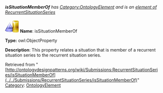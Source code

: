 ___isSituationMemberOf__ has [Category:OntologyElement](../../Category/OntologyElement "Category:OntologyElement") and is an [element of](../../Property/ElementOf "Property:ElementOf") [RecurrentSituationSeries](../../Submissions/RecurrentSituationSeries "Submissions:RecurrentSituationSeries")_


  




[![ObjectProperty](../../images/thumb/c/c3/ObjectProperty.gif/45px-ObjectProperty.gif)](../../Image/ObjectProperty.gif "ObjectProperty")
__Name__: isSituationMemberOf 


__Type:__ owl:ObjectProperty 


__Description__: This property relates a situation that is member of a recurrent situation series to the recurrent situation series. 





Retrieved from "[http://ontologydesignpatterns.org/wiki/Submissions:RecurrentSituationSeries/isSituationMemberOf](../../Submissions/RecurrentSituationSeries/isSituationMemberOf)"
 [Category](http://ontologydesignpatterns.org/wiki/Special:Categories "Special:Categories"): [OntologyElement](../../Category/OntologyElement "Category:OntologyElement")